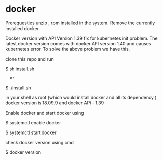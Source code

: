 # docker
Prerequesties unzip , rpm installed in the system.
Remove the currently installed docker

Docker version with API Version 1.39 fix for kubernetes init problem. 
The latest docker version comes with docker API version 1.40 and causes kubernetes error. 
To solve the above problem we have this.

clone this repo and run 

$ sh install.sh 
      
      or
      
$ ./install.sh

in your shell as root (which would install docker and all its dependency )
docker version is 18.09.9
and docker APi - 1.39

Enable docker and start docker using 

$ systemctl enable docker

$ systemctl start docker

check docker version using cmd

$ docker version
